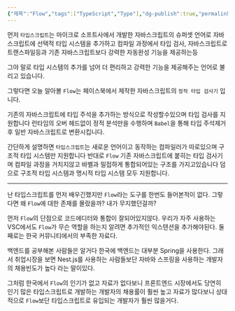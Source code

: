 ```yaml
---
{"제목":"Flow","tags":["TypeScript","Type"],"dg-publish":true,"permalink":"/공부/TypeScript/Flow/","dgPassFrontmatter":true,"updated":"2025-05-05T09:22:24.252+09:00"}
---
```



먼저 `타입스크립트`는 마이크로 소프트사에서 개발한 자바스크립트의 슈퍼셋 언어로 자바스크립트에 선택적 타입 시스템을 추가하고 컴파일 과정에서 타입 검사, 자바스크립트로 트랜스파일등과 기존 자바스크립트보다 강력한 자동완성 기능을 제공하는등

그야 말로 타입 시스템의 추가를 넘어 더 편리하고 강력한 기능을 제공해주는 언어로 불리고 있습니다.

그렇다면 오늘 알아볼 `Flow`는 페이스북에서 제작한 자바스크립트의 `정적 타입 검사기` 입니다.

기존의 자바스크립트에 타입 주석을 추가하는 방식으로 작성할수있으며 타입 검사를 지원합니다 런타임의 오버 헤드없이 정적 분석만을 수행하며 `Babel`을 통해 타입 주석제거후 일반 자바스크립트로 변환시킵니다.

간단하게 설명하면 `타입스크립트`는 새로운 언어이고 동작하는 컴파일러가 따로있으며 구조적 타입 시스템만 지원합니다
반대로 `Flow` 기존 자바스크립트에 붙히는 타입 검사기며 컴파일 과정을 거치지않고 바벨과 밀접하게 통합되어있는 구조를 가지고있습니다 덤으로 구조적 타입 시스템과 명시적 타입 시스템 모두 지원합니다.

---

난 타입스크립트를 먼저 배우긴했지만 `Flow`라는 도구를 한번도 들어본적이 없다. 
그렇다면 왜 `Flow`에 대한 존재를 몰랐을까? 내가 무지했던걸까?

먼저 `Flow`의 단점으로 코드에디터와 통합이 잘되어있지않다. 우리가 자주 사용하는 VSC에서도 `Flow`가 무슨 역할을 하는지 알려면 추가적인 익스텐션을 추가해야된다. 둘째로는 한국 커뮤니티에서의 부족한 자료다.

백엔드를 공부해본 사람들은 알거다 한국에 백엔드는 대부분 Spring을 사용한다. 그래서 취업시장을 보면 Nest.js를 사용하는 사람들보단 자바와 스프링을 사용하는 개발자의 채용빈도가 높다 라는 말이있다.

그처럼 한국에서 `Flow`의 인기가 없고 자료가 없다보니 프론트엔드 시장에서도 당연히 인기 많은 타입스크립트로 개발하는 개발자의 채용률이 훨씬 높고 자료가 많다보니 상대적으로 `Flow`보단 타입스크립트로 유입되는 개발자가 훨씬 많을거다.

